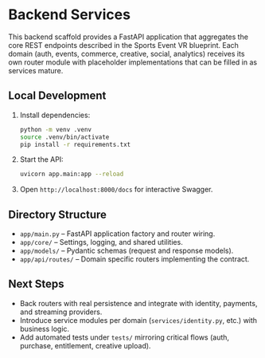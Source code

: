 # Backend Services

This backend scaffold provides a FastAPI application that aggregates the core REST endpoints described in the Sports Event VR blueprint. Each domain (auth, events, commerce, creative, social, analytics) receives its own router module with placeholder implementations that can be filled in as services mature.

## Local Development
1. Install dependencies:
   ```bash
   python -m venv .venv
   source .venv/bin/activate
   pip install -r requirements.txt
   ```
2. Start the API:
   ```bash
   uvicorn app.main:app --reload
   ```
3. Open `http://localhost:8000/docs` for interactive Swagger.

## Directory Structure
- `app/main.py` – FastAPI application factory and router wiring.
- `app/core/` – Settings, logging, and shared utilities.
- `app/models/` – Pydantic schemas (request and response models).
- `app/api/routes/` – Domain specific routers implementing the contract.

## Next Steps
- Back routers with real persistence and integrate with identity, payments, and streaming providers.
- Introduce service modules per domain (`services/identity.py`, etc.) with business logic.
- Add automated tests under `tests/` mirroring critical flows (auth, purchase, entitlement, creative upload).
